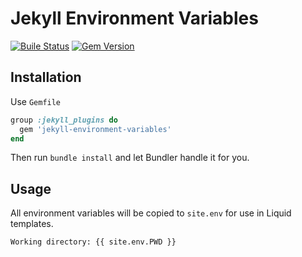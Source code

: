 # Jekyll Environment Variables

[![Buile Status](https://travis-ci.org/iBug/jekyll-environment-variables.svg?branch=master)](https://travis-ci.org/iBug/jekyll-environment-variables) [![Gem Version](https://badge.fury.io/rb/jekyll-environment-variables.svg)](https://badge.fury.io/rb/jekyll-environment-variables)

## Installation

Use `Gemfile`

```ruby
group :jekyll_plugins do
  gem 'jekyll-environment-variables'
end
```

Then run `bundle install` and let Bundler handle it for you.

## Usage

All environment variables will be copied to `site.env` for use in Liquid templates.

```html
Working directory: {{ site.env.PWD }}
```
